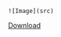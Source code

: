 ```mark down
![Image](src)

```
<!-- Place this tag where you want the button to render. -->

<a class="github-button" href="https://github.com/Styx/styx/archive/HEAD.zip" data-color-scheme="no-preference: light; light: light; dark: dark;" data-icon="octicon-download" data-size="large" aria-label="Download Styx/styx on GitHub">Download</a>
